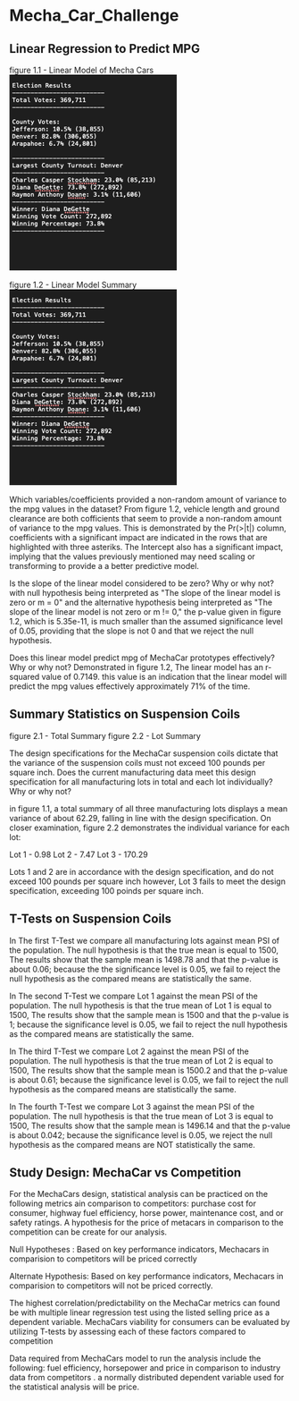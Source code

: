 # Mecha_Car_Challenge

## Linear Regression to Predict MPG

figure 1.1 - Linear Model of Mecha Cars
![election_analysis](https://github.com/Calebmkelly/Election_Analysis/blob/main/analysis/election_analysis.png)

figure 1.2 - Linear Model Summary
![election_analysis](https://github.com/Calebmkelly/Election_Analysis/blob/main/analysis/election_analysis.png)

Which variables/coefficients provided a non-random amount of variance to the mpg values in the dataset?
From figure 1.2, vehicle length and ground clearance are both cofficients that seem to provide a non-random amount of variance to the mpg values. This is demonstrated by the Pr(>|t|) column, coefficients with a significant impact are indicated in the rows that are highlighted with three asteriks. The Intercept also has a significant impact, implying that the values previously mentioned may need scaling or transforming to provide a a better predictive model.

Is the slope of the linear model considered to be zero? Why or why not?
with null hypothesis being interpreted as "The slope of the linear model is zero or m = 0" and the alternative hypothesis being interpreted as "The slope of the linear model is not zero or m != 0," the p-value given in figure 1.2, which is 5.35e-11, is much smaller than the assumed significance level of 0.05, providing that the slope is not 0 and that we reject the null hypothesis.

Does this linear model predict mpg of MechaCar prototypes effectively? Why or why not?
Demonstrated in figure 1.2, The linear model has an r-squared value of 0.7149. this value is an indication that the linear model will predict the mpg values effectively approximately 71% of the time.

## Summary Statistics on Suspension Coils

figure 2.1 - Total Summary
figure 2.2 - Lot Summary


The design specifications for the MechaCar suspension coils dictate that the variance of the suspension coils must not exceed 100 pounds per square inch. Does the current manufacturing data meet this design specification for all manufacturing lots in total and each lot individually? Why or why not?

in figure 1.1, a total summary of all three manufacturing lots displays a mean variance of about 62.29, falling in line with the design specification. On closer examination, figure 2.2 demonstrates the individual variance for each lot:

Lot 1 - 0.98
Lot 2 - 7.47
Lot 3 - 170.29

Lots 1 and 2 are in accordance with the design specification, and do not exceed 100 pounds per square inch however, Lot 3 fails to meet the design specification, exceeding 100 poinds per square inch. 

## T-Tests on Suspension Coils

In The first T-Test we compare all manufacturing lots against mean PSI of the population. The null hypothesis is that the true mean is equal to 1500, The results show that the sample mean is 1498.78 and that the p-value is about 0.06; because the the significance level is 0.05, we fail to reject the null hypothesis as the compared means are statistically the same.

In The second T-Test we compare Lot 1 against the mean PSI of the population. The null hypothesis is that the true mean of Lot 1 is equal to 1500, The results show that the sample mean is 1500 and that the p-value is 1; because the significance level is 0.05, we fail to reject the null hypothesis as the compared means are statistically the same.

In The third T-Test we compare Lot 2 against the mean PSI of the population. The null hypothesis is that the true mean of Lot 2 is equal to 1500, The results show that the sample mean is 1500.2 and that the p-value is about 0.61; because the significance level is 0.05, we fail to reject the null hypothesis as the compared means are statistically the same.

In The fourth T-Test we compare Lot 3 against the mean PSI of the population. The null hypothesis is that the true mean of Lot 3 is equal to 1500, The results show that the sample mean is 1496.14 and that the p-value is about 0.042; because the significance level is 0.05, we reject the null hypothesis as the compared means are NOT statistically the same.

## Study Design: MechaCar vs Competition

For the MechaCars design, statistical analysis can be practiced on the following metrics ain comparison to competitors: purchase cost for consumer, highway fuel efficiency, horse power, maintenance cost, and or safety ratings. A hypothesis for the price of metacars in comparison to the competition can be create for our analysis. 

Null Hypotheses : Based on key performance indicators, Mechacars in comparision to competitors will be priced correctly 

Alternate Hypothesis: Based on key performance indicators, Mechacars in comparision to competitors will not be priced correctly.

The highest correlation/predictability on the MechaCar metrics can found be with multiple linear regression test using the listed selling price as a dependent variable. MechaCars viability for consumers can be evaluated by utilizing T-tests by assessing each of these factors compared to competition

Data required from MechaCars model to run the analysis include the following: fuel efficiency, horsepower and price in comparison to industry data from competitors . a normally distributed dependent variable used for the statistical analysis will be price.
